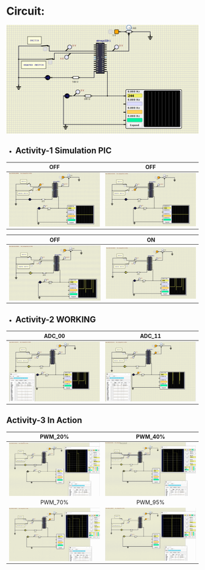 # Circuit:
![](https://github.com/SurajPG1112000/Stepin_Embedded_Systems_Case_Study/blob/a3ee4de271655a0b6370ae1e7a13529bf34c9a6d/05_Images%20and%20Videos/CKT.png)

* ## Activity-1 Simulation PIC 
|OFF|OFF|
|:--:|:--:|
|![](https://github.com/SurajPG1112000/Stepin_Embedded_Systems_Case_Study/blob/a3ee4de271655a0b6370ae1e7a13529bf34c9a6d/05_Images%20and%20Videos/allop.png)|![](https://github.com/SurajPG1112000/Stepin_Embedded_Systems_Case_Study/blob/a3ee4de271655a0b6370ae1e7a13529bf34c9a6d/05_Images%20and%20Videos/sclo.png)
 
|OFF|ON|
|:--:|:--:|
|![](https://github.com/SurajPG1112000/Stepin_Embedded_Systems_Case_Study/blob/31c442520c4b352e8562ab48e8357aaf4e4e75f0/05_Images%20and%20Videos/SOHC.png)|![](https://github.com/SurajPG1112000/Stepin_Embedded_Systems_Case_Study/blob/31c442520c4b352e8562ab48e8357aaf4e4e75f0/05_Images%20and%20Videos/allclo.png)|

 * ## Activity-2 WORKING
|ADC_00|ADC_11|
|:--:|:--:|
|![](https://github.com/SurajPG1112000/Stepin_Embedded_Systems_Case_Study/blob/5bb75daf446901728cad36ee27b3385dd17fa2d5/05_Images%20and%20Videos/ADCH00.png)|![](https://github.com/SurajPG1112000/Stepin_Embedded_Systems_Case_Study/blob/5bb75daf446901728cad36ee27b3385dd17fa2d5/05_Images%20and%20Videos/ADCH11.png)|

## Activity-3 In Action

|PWM_20%|PWM_40%|
|:--:|:--:|
|![PWM_20%](https://github.com/SurajPG1112000/Stepin_Embedded_Systems_Case_Study/blob/021adbf334894962982bd155f88c78dc98c288aa/05_Images%20and%20Videos/20.png) |![PWM_40%](https://github.com/SurajPG1112000/Stepin_Embedded_Systems_Case_Study/blob/021adbf334894962982bd155f88c78dc98c288aa/05_Images%20and%20Videos/25.png)|
|PWM_70%|PWM_95%|
|![PWM_70%](https://github.com/SurajPG1112000/Stepin_Embedded_Systems_Case_Study/blob/021adbf334894962982bd155f88c78dc98c288aa/05_Images%20and%20Videos/29.png)|![PWM_95%](https://github.com/SurajPG1112000/Stepin_Embedded_Systems_Case_Study/blob/021adbf334894962982bd155f88c78dc98c288aa/05_Images%20and%20Videos/33.png)|
